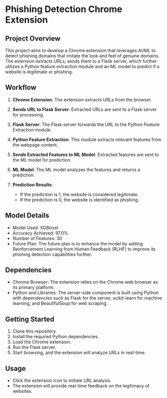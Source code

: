 # Phishing Detection Chrome Extension

## Project Overview

This project aims to develop a Chrome extension that leverages AI/ML to detect phishing domains that imitate the look and feel of genuine domains. The extension extracts URLs, sends them to a Flask server, which further utilizes a Python feature extraction module and an ML model to predict if a website is legitimate or phishing.

## Workflow

1. **Chrome Extension**: The extension extracts URLs from the browser.

2. **Sends URL to Flask Server**: Extracted URLs are sent to a Flask server for processing.

3. **Flask Server**: The Flask server forwards the URL to the Python Feature Extraction module.

4. **Python Feature Extraction**: This module extracts relevant features from the webpage content.

5. **Sends Extracted Features to ML Model**: Extracted features are sent to the ML model for prediction.

6. **ML Model**: The ML model analyzes the features and returns a prediction.

7. **Prediction Results**:
   - If the prediction is 1, the website is considered legitimate.
   - If the prediction is 0, the website is identified as phishing.

## Model Details

- Model Used: XGBoost
- Accuracy Achieved: 97.0%
- Number of Features: 30
- Future Plan: The future plan is to enhance the model by adding Reinforcement Learning from Human Feedback (RLHF) to improve its phishing detection capabilities further.

## Dependencies

- Chrome Browser: The extension relies on the Chrome web browser as its primary platform.
- Python and Libraries: The server-side component is built using Python with dependencies such as Flask for the server, scikit-learn for machine learning, and BeautifulSoup for web scraping.

## Getting Started

1. Clone this repository.
2. Install the required Python dependencies.
3. Load the Chrome extension.
4. Run the Flask server.
5. Start browsing, and the extension will analyze URLs in real-time.

## Usage

- Click the extension icon to initiate URL analysis.
- The extension will provide real-time feedback on the legitimacy of websites.

